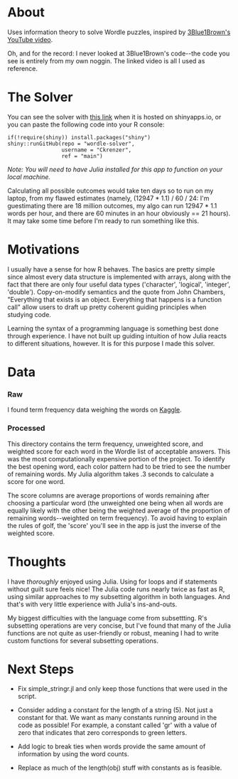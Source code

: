 # About
Uses information theory to solve Wordle puzzles, inspired by [3Blue1Brown's YouTube video](https://youtu.be/v68zYyaEmEA).

Oh, and for the record: I never looked at 3Blue1Brown's code--the code you see is entirely from my own noggin. The linked video is all I used as reference.


# The Solver

You can see the solver with [this link](https://7phynv-connor0krenzer.shinyapps.io/Wordle-Solver/) when it is hosted on shinyapps.io, or you can paste the following code into your R console:

```
if(!require(shiny)) install.packages("shiny")
shiny::runGitHub(repo = "wordle-solver",
                 username = "Ckrenzer",
                 ref = "main")
```

*Note: You will need to have Julia installed for this app to function on your local machine.*


Calculating all possible outcomes would take ten days so to run on my laptop, from my flawed estimates (namely, (12947 * 1.1) / 60 / 24: I'm guestimating there are 18 million outcomes, my algo can run 12947 * 1.1 words per hour, and there are 60 minutes in an hour obviously == 21 hours). It may take some time before I'm ready to run something like this.


# Motivations

I usually have a sense for how R behaves. The basics are pretty simple since almost every data structure is implemented with arrays, along with the fact that there are only four useful data types ('character', 'logical', 'integer', 'double'). Copy-on-modify semantics and the quote from John Chambers, "Everything that exists is an object. Everything that happens is a function call" allow users to draft up pretty coherent guiding principles when studying code.

Learning the syntax of a programming language is something best done through experience. I have not built up guiding intuition of how Julia reacts to different situations, however. It is for this purpose I made this solver.

# Data

### Raw

I found term frequency data weighing the words on [Kaggle](https://www.kaggle.com/datasets/rtatman/english-word-frequency?select=unigram_freq.csv).

### Processed

This directory contains the term frequency, unweighted score, and weighted score for each word in the Wordle list of acceptable answers. This was the most computationally expensive portion of the project. To identify the best opening word, each color pattern had to be tried to see the number of remaining words. My Julia algorithm takes .3 seconds to calculate a score for one word.

The score columns are average proportions of words remaining after choosing a particular word (the unweighted one being when all words are equally likely with the other being the weighted average of the proportion of remaining words--weighted on term frequency). To avoid having to explain the rules of golf, the 'score' you'll see in the app is just the inverse of the weighted score.


# Thoughts
I have *thoroughly* enjoyed using Julia. Using for loops and if statements without guilt sure feels nice! The Julia code runs nearly twice as fast as R, using similar approaches to my subsetting algorithm in both languages. And that's with very little experience with Julia's ins-and-outs.

My biggest difficulties with the language come from subsettting. R's subsetting operations are very concise, but I've found that many of the Julia functions are not quite as user-friendly or robust, meaning I had to write custom functions for several subsetting operations.


# Next Steps

- Fix simple_stringr.jl and only keep those functions that were used in the script.

- Consider adding a constant for the length of a string (5). Not just a constant for that. We want as many constants running around in the code as possible! For example, a constant called 'gr' with a value of zero that indicates that zero corresponds to green letters.

- Add logic to break ties when words provide the same amount of information by using the word counts.

- Replace as much of the length(obj) stuff with constants as is feasible.
